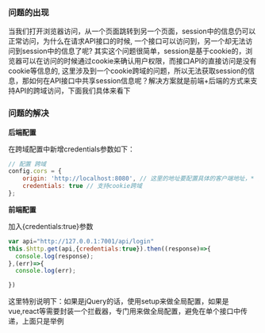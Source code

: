 ### 问题的出现

当我们打开浏览器访问，从一个页面跳转到另一个页面，session中的信息仍可以正常访问，为什么在请求API接口的时候, 一个接口可以访问到，另一个却无法访问到session中的信息了呢? 其实这个问题很简单，session是基于cookie的，浏览器可以在访问的时候通过cookie来确认用户权限，而接口API的直接访问是没有cookie等信息的, 这里涉及到一个cookie跨域的问题，所以无法获取session的信息，那如何在API接口中共享session信息呢？解决方案就是前端+后端的方式来支持API的跨域访问，下面我们具体来看下

### 问题的解决

**后端配置**

在跨域配置中新增credentials参数如下：

```js
// 配置 跨域
config.cors = {
    origin: 'http://localhost:8080', // 这里的地址要配置具体的客户端地址，* 会有问题，另外：如果是App这种，内部使用的file协议，那么file请求接口是不会有跨域问题的
    credentials: true // 支持cookie跨域
};
```

**前端配置**

加入{credentials:true}参数

```js
var api="http://127.0.0.1:7001/api/login"
this.$http.get(api,{credentials:true}).then((response)=>{
  console.log(response);
},(err)=>{
  console.log(err);

})
```

这里特别说明下：如果是jQuery的话，使用setup来做全局配置，如果是vue,react等需要封装一个拦截器，专门用来做全局配置，避免在单个接口中传递，上面只是举例